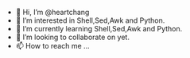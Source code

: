 - 👋 Hi, I’m @heartchang
- 👀 I’m interested in Shell,Sed,Awk and Python.
- 🌱 I’m currently learning Shell,Sed,Awk and Python.
- 💞️ I’m looking to collaborate on yet.
- 📫 How to reach me ...

<!---
heartchang/heartchang is a ✨ special ✨ repository because its `README.md` (this file) appears on your GitHub profile.
You can click the Preview link to take a look at your changes.
--->
